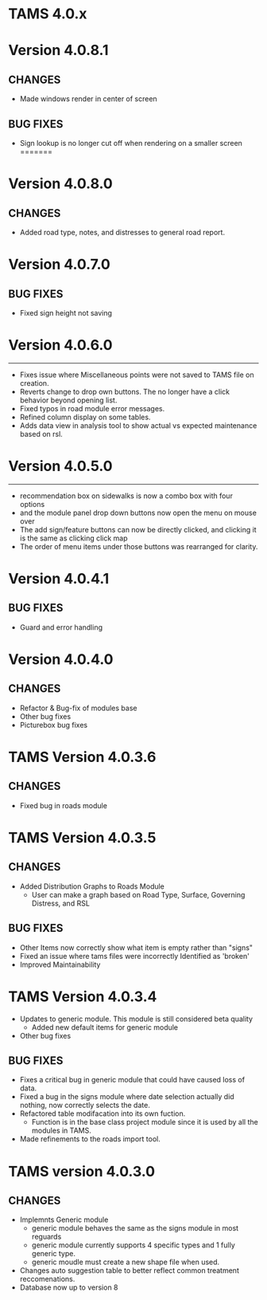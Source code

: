 # TAMS 4.0.x

# Version 4.0.8.1
CHANGES
----------------------------------------------------
* Made windows render in center of screen

BUG FIXES
----------------------------------------------------
* Sign lookup is no longer cut off when rendering on a smaller screen
=======

# Version 4.0.8.0
CHANGES
----------------------------------------------------
* Added road type, notes, and distresses to general road report.


# Version 4.0.7.0
BUG FIXES
----------------------------------------------------
* Fixed sign height not saving

# Version 4.0.6.0
----------------------------------------------------
* Fixes issue where Miscellaneous points were not saved to TAMS file on creation.
* Reverts change to drop own buttons. The no longer have a click behavior beyond opening list.
* Fixed typos in road module error messages.
* Refined column display on some tables.
* Adds data view in analysis tool to show actual vs expected maintenance based on rsl.

# Version 4.0.5.0
----------------------------------------------------
* recommendation box on sidewalks is now a combo box with four options
* and the module panel drop down buttons now open the menu on mouse over
* The add sign/feature buttons can now be directly clicked, and clicking it is the same as clicking click map
* The order of menu items under those buttons was rearranged for clarity.

# Version 4.0.4.1
BUG FIXES
----------------------------------------------------
* Guard and error handling

# Version 4.0.4.0
CHANGES
-----------------------------------------------------
* Refactor & Bug-fix of modules base
* Other bug fixes
* Picturebox bug fixes

# TAMS Version 4.0.3.6
CHANGES
------------------------------------------------------
* Fixed bug in roads module

# TAMS Version 4.0.3.5
CHANGES
------------------------------------------------------
* Added Distribution Graphs to Roads Module
	* User can make a graph based on Road Type, Surface, Governing Distress, and RSL

BUG FIXES
-----------------------------------------------------
* Other Items now correctly show what item is empty rather than "signs"
* Fixed an issue where tams files were incorrectly Identified as 'broken'
* Improved Maintainability

# TAMS Version 4.0.3.4
* Updates to generic module.  This module is still considered beta quality
	* Added new default items for generic module
* Other bug fixes

BUG FIXES
------------------------------------------------------

* Fixes a critical bug in generic module that could have caused loss of data.
* Fixed a bug in the signs module where date selection actually did nothing, now correctly selects the date.
* Refactored table modifacation into its own fuction.
	* Function is in the base class project module since it is used by all the modules in TAMS.
* Made refinements to the roads import tool.

# TAMS version 4.0.3.0

CHANGES
------------------------------------------------------

* Implemnts Generic module
	* generic module behaves the same as the signs module in most reguards
	* generic module currently supports 4 specific types and 1 fully generic type.
	* generic moudle must create a new shape file when used.
* Changes auto suggestion table to better reflect common treatment reccomenations.
* Database now up to version 8



